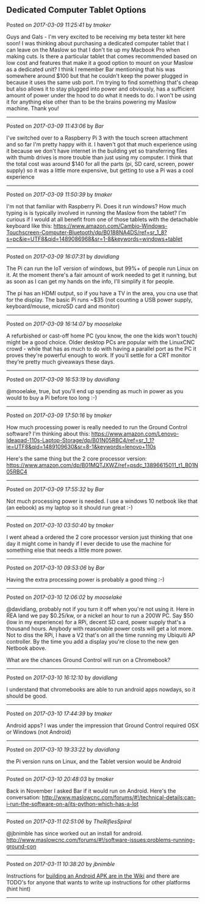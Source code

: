 ## Dedicated Computer Tablet Options
Posted on *2017-03-09 11:25:41* by *tmaker*

Guys and Gals - I'm very excited to be receiving my beta tester kit here soon!  I was thinking about purchasing a dedicated computer tablet that I can leave on the Maslow so that I don't tie up my Macbook Pro when making cuts.  Is there a particular tablet that comes recommended based on low cost and features that make it a good option to mount on your Maslow as a dedicated unit?  I think I remember Bar mentioning that his was somewhere around $100 but that he couldn't keep the power plugged in because it uses the same usb port.  I'm trying to find something that's cheap but also allows it to stay plugged into power and obviously, has a sufficient amount of power under the hood to do what it needs to do.  I won't be using it for anything else other than to be the brains powering my Maslow machine.  Thank you!

---

Posted on *2017-03-09 11:43:06* by *Bar*

I've switched over to a Raspberry Pi 3 with the touch screen attachment and so far I'm pretty happy with it. I haven't got that much experience using it because we don't have internet in the building yet so transferring files with thumb drives is more trouble than just using my computer. I think that the total cost was around $140 for all the parts (pi, SD card, screen, power supply) so it was a little more expensive, but getting to use a Pi was a cool experience

---

Posted on *2017-03-09 11:50:39* by *tmaker*

I'm not that familiar with Raspberry Pi.  Does it run windows?  How much typing is is typically involved in running the Maslow from the tablet?  I'm curious if I would at all benefit from one of those tablets with the detachable keyboard like this: https://www.amazon.com/Cambio-Windows-Touchscreen-Computer-Bluetooth/dp/B0188NA4DS/ref=sr_1_8?s=pc&ie=UTF8&qid=1489086968&sr=1-8&keywords=windows+tablet

---

Posted on *2017-03-09 16:07:31* by *davidlang*

The Pi can run the IoT version of windows, but 99%+ of people run Linux on it. At the moment there's a fair amount of work needed to get it running, but as soon as I can get my hands on the info, I'll simplify it for people.

The pi has an HDMI output, so if you have a TV in the area, you cna use that for the display. The basic Pi runs ~$35 (not counting a USB power supply, keyboard/mouse, microSD card and monitor)

---

Posted on *2017-03-09 16:14:07* by *mooselake*

A refurbished or cast-off home PC (you know, the one the kids won't touch) might be a good choice.  Older desktop PCs are popular with the LinuxCNC crowd - while that has as much to do with having a parallel port as the PC it proves they're powerful enough to work.  If you'll settle for a CRT monitor they're pretty much giveaways these days.

---

Posted on *2017-03-09 16:53:19* by *davidlang*

@mooelake, true, but you'll end up spending as much in power as you would to buy a Pi before too long :-)

---

Posted on *2017-03-09 17:50:16* by *tmaker*

How much processing power is really needed to run the Ground Control software?  I'm thinking about this: https://www.amazon.com/Lenovo-Ideapad-110s-Laptop-Storage/dp/B01N05RBC4/ref=sr_1_1?ie=UTF8&qid=1489109630&sr=8-1&keywords=lenovo+110s

Here's the same thing but the 2 core processor version: https://www.amazon.com/dp/B01MQTJXWZ/ref=psdc_13896615011_t1_B01N05RBC4

---

Posted on *2017-03-09 17:55:32* by *Bar*

Not much processing power is needed. I use a windows 10 netbook like that (an eebook) as my laptop so it should run great :-)

---

Posted on *2017-03-10 03:50:40* by *tmaker*

I went ahead a ordered the 2 core processor version just thinking that one day it might come in handy if I ever decide to use the machine for something else that needs a little more power.

---

Posted on *2017-03-10 09:53:06* by *Bar*

Having the extra processing power is probably a good thing :-)

---

Posted on *2017-03-10 12:06:02* by *mooselake*

@davidlang, probably not if you turn it off when you're not using it.    Here in REA land we pay $0.25/kw, or a nickel an hour to run a 200W PC.  Say $50 (low in my experience) for a RPi, decent SD card, power supply that's a thousand hours.  Anybody with reasonable power costs will get a lot more.  Not to diss the RPi, I have a V2 that's on all the time running my Ubiquiti AP controller.  By the time you add a display you're close to the new gen Netbook above.

What are the chances Ground Control will run on a Chromebook?

---

Posted on *2017-03-10 16:12:10* by *davidlang*

I understand that chromebooks are able to run android apps nowdays, so it should be good.

---

Posted on *2017-03-10 17:44:39* by *tmaker*

Android apps?  I was under the impression that Ground Control required OSX or Windows (not Android)

---

Posted on *2017-03-10 19:33:22* by *davidlang*

the Pi version runs on Linux, and the Tablet version would be Android

---

Posted on *2017-03-10 20:48:03* by *tmaker*

Back in November I asked Bar if it would run on Android.  Here's the conversation: http://www.maslowcnc.com/forums/#!/technical-details:can-i-run-the-software-on-a/its-python-which-has-a-lot

---

Posted on *2017-03-11 02:51:06* by *TheRiflesSpiral*

@jbnimble has since worked out an install for android. http://www.maslowcnc.com/forums/#!/software-issues:problems-running-ground-con

---

Posted on *2017-03-11 10:38:20* by *jbnimble*

Instructions for [building an Android APK are in the Wiki](https://github.com/MaslowCNC/GroundControl/wiki/Building-Executables) and there are TODO's for anyone that wants to write up instructions for other platforms (hint hint)

---

